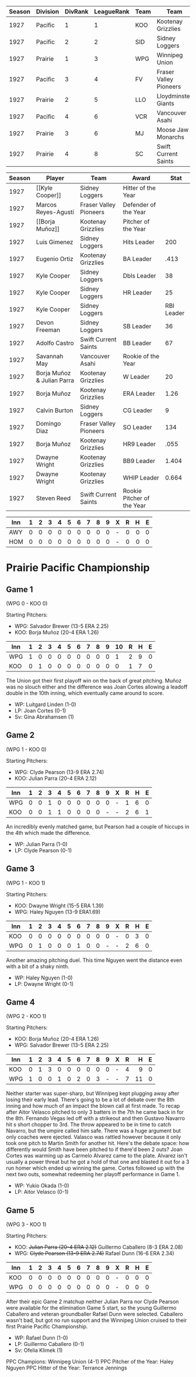 | Season | Division | DivRank | LeagueRank | Team | Team | Rating | GP | W | L | Win% | RS | RA | pW-L | RDiff | Hits | Pennant | Champion |
|------|------|------|------|------|------|------|------|------|------|------|------|------|------|------|------|------|------|
| 1927 | Pacific | 1 | 1 | KOO | Kootenay Grizzlies | 167.1 | 154 | 117 | 37 | 0.7597402597 | 598 | 360 | 0.7168116118 | 238 | 1408 | 1 | 
| 1927 | Pacific | 2 | 2 | SID | Sidney Loggers | 172.8 | 154 | 106 | 48 | 0.6883116883 | 683 | 441 | 0.6900885842 | 242 | 1486 |  | 
| 1927 | Prairie | 1 | 3 | WPG | Winnipeg Union | 152.8 | 154 | 85 | 69 | 0.5519480519 | 519 | 449 | 0.5658974844 | 70 | 1241 | 1 | 1 |
| 1927 | Pacific | 3 | 4 | FV | Fraser Valley Pioneers | 147.3 | 154 | 79 | 75 | 0.512987013 | 480 | 458 | 0.5214513149 | 22 | 1233 |  | 
| 1927 | Prairie | 2 | 5 | LLO | Lloydminster Giants | 146.4 | 154 | 73 | 81 | 0.474025974 | 458 | 515 | 0.4465414035 | -57 | 1251 |  | 
| 1927 | Pacific | 4 | 6 | VCR | Vancouver Asahi | 132.3 | 154 | 55 | 99 | 0.3571428571 | 456 | 591 | 0.3835371745 | -135 | 1180 |  | 
| 1927 | Prairie | 3 | 6 | MJ | Moose Jaw Monarchs | 135.1 | 154 | 55 | 99 | 0.3571428571 | 384 | 555 | 0.3375937527 | -171 | 1174 |  | 
| 1927 | Prairie | 4 | 8 | SC | Swift Current Saints | 127.9 | 154 | 46 | 108 | 0.2987012987 | 364 | 573 | 0.3035754493 | -209 | 1101 |  | 



| Season | Player | Team | Award | Stat |
|--------|--------|------|-------|------|
| 1927 | [[Kyle Cooper]] | Sidney Loggers | Hitter of the Year | |
| 1927 | Marcos Reyes-Agustí | Fraser Valley Pioneers | Defender of the Year | |
| 1927 | [[Borja Muñoz]] | Kootenay Grizzlies | Pitcher of the Year | |
| 1927 | Luis Gimenez | Sidney Loggers | Hits Leader | 200 |
| 1927 | Eugenio Ortiz | Kootenay Grizzlies | BA Leader | .413 |
| 1927 | Kyle Cooper | Sidney Loggers | Dbls Leader | 38 |
| 1927 | Kyle Cooper | Sidney Loggers | HR Leader | 25 |
| 1927 | Kyle Cooper | Sidney Loggers | | RBI Leader | 102 |
| 1927 | Devon Freeman | Sidney Loggers | SB Leader | 36 |
| 1927 | Adolfo Castro | Swift Current Saints | BB Leader | 67 |
| 1927 | Savannah May | Vancouver Asahi | Rookie of the Year | |
| 1927 | Borja Muñoz & Julian Parra | Kootenay Grizzlies | W Leader | 20 |
| 1927 | Borja Muñoz | Kootenay Grizzlies | ERA Leader | 1.26 |
| 1927 | Calvin Burton | Sidney Loggers | CG Leader | 9 |
| 1927 | Domingo Diaz | Fraser Valley Pioneers | SO Leader | 134 |
| 1927 | Borja Muñoz | Kootenay Grizzlies | HR9 Leader | .055 |
| 1927 | Dwayne Wright | Kootenay Grizzlies | BB9 Leader | 1.404 |
| 1927 | Dwayne Wright | Kootenay Grizzlies | WHIP Leader | 0.664 |
| 1927 | Steven Reed | Swift Current Saints | Rookie Pitcher of the Year | |


| Inn | 1 | 2 | 3 | 4 | 5 | 6 | 7 | 8 | 9 | X |  R |  H |  E |
|-----|---|---|---|---|---|---|---|---|---|---|---:|---:|---:|
| AWY | 0 | 0 | 0 | 0 | 0 | 0 | 0 | 0 | 0 | - |  0 |  0 |  0 |
| HOM | 0 | 0 | 0 | 0 | 0 | 0 | 0 | 0 | 0 | - |  0 |  0 |  0 |



# Prairie Pacific Championship

## Game 1 
(WPG 0 - KOO 0)

Starting Pitchers: 
* WPG: Salvador Brewer (13-5 ERA 2.25)
* KOO: Borja Muñoz (20-4 ERA 1.26)

| Inn | 1 | 2 | 3 | 4 | 5 | 6 | 7 | 8 | 9 | 10 | R | H | E |
|-----|---|---|---|---|---|---|---|---|---|---|---|---|---|
| WPG | 1 | 0 | 0 | 0 | 0 | 0 | 0 | 0 | 0 | 1 | 2 | 9 | 0 |
| KOO | 0 | 1 | 0 | 0 | 0 | 0 | 0 | 0 | 0 | 0 | 1 | 7 | 0 |

The Union got their first playoff win on the back of great pitching. Muñoz was no slouch either and the difference was Joan Cortes allowing a leadoff double in the 10th inning, which eventually came around to score.

* WP: Luitgard Linden (1-0)
* LP: Joan Cortes (0-1)
* Sv: Gina Abrahamsen (1)


## Game 2 
(WPG 1 - KOO 0)

Starting Pitchers: 
* WPG: Clyde Pearson (13-9 ERA 2.74)
* KOO: Julian Parra (20-4 ERA 2.12)

| Inn | 1 | 2 | 3 | 4 | 5 | 6 | 7 | 8 | 9 | X | R | H | E |
|-----|---|---|---|---|---|---|---|---|---|---|---|---|---|
| WPG | 0 | 0 | 1 | 0 | 0 | 0 | 0 | 0 | 0 | - | 1 | 6 | 0 |
| KOO | 0 | 0 | 1 | 1 | 0 | 0 | 0 | 0 | - | - | 2 | 6 | 1 |

An incredibly evenly matched game, but Pearson had a couple of hiccups in the 4th which made the difference.

* WP: Julian Parra (1-0)
* LP: Clyde Pearson (0-1)

## Game 3 
(WPG 1 - KOO 1)

Starting Pitchers: 
* KOO: Dwayne Wright (15-5 ERA 1.39)
* WPG: Haley Nguyen (13-9 ERA1.69)

| Inn | 1 | 2 | 3 | 4 | 5 | 6 | 7 | 8 | 9 | X | R | H | E |
|-----|---|---|---|---|---|---|---|---|---|---|---|---|---|
| KOO | 0 | 0 | 0 | 0 | 0 | 0 | 0 | 0 | 0 | - | 0 | 3 | 0 |
| WPG | 0 | 1 | 0 | 0 | 0 | 1 | 0 | 0 | - | - | 2 | 6 | 0 |

Another amazing pitching duel. This time Nguyen went the distance even with a bit of a shaky ninth.

* WP: Haley Nguyen (1-0)
* LP: Dwayne Wright (0-1)

## Game 4 
(WPG 2 - KOO 1)

Starting Pitchers: 
* KOO: Borja Muñoz (20-4 ERA 1.26)
* WPG: Salvador Brewer (13-5 ERA 2.25)

| Inn | 1 | 2 | 3 | 4 | 5 | 6 | 7 | 8 | 9 | X | R |  H | E |
|-----|---|---|---|---|---|---|---|---|---|---|---|---:|---|
| KOO | 0 | 1 | 3 | 0 | 0 | 0 | 0 | 0 | 0 | - | 4 |  9 | 0 |
| WPG | 1 | 0 | 0 | 1 | 0 | 2 | 0 | 3 | - | - | 7 | 11 | 0 |

Neither starter was super-sharp, but Winnipeg kept plugging away after losing their early lead. There's going to be a lot of debate over the 8th inning and how much of an impact the blown call at first made. To recap after Aitor Velasco pitched to only 3 batters in the 7th he came back in for the 8th. Fernando Vegas led off with a strikeout and then Gustavo Navarro hit s short chopper to 3rd. The throw appeared to be in time to catch Navarro, but the umpire called him safe. There was a huge argument but only coaches were ejected. Valasco was rattled however because it only took one pitch to Martin Smith for another hit. Here's the debate space: how differently would Smith have been pitched to if there'd been 2 outs? Joan Cortes was warming up as Carmelo Alvarez came to the plate. Alvarez isn't usually a power threat but he got a hold of that one and blasted it out for a 3 run homer which ended up winning the game. Cortes followed up with the next two outs, somewhat redeeming her playoff performance in Game 1.

* WP: Yukio Okada (1-0)
* LP: Aitor Velasco (0-1)


## Game 5
(WPG 3 - KOO 1)

Starting Pitchers: 
* KOO: ~~Julian Parra (20-4 ERA 2.12)~~ Guillermo Caballero (8-3 ERA 2.08)
* WPG: ~~Clyde Pearson (13-9 ERA 2.74)~~ Rafael Dunn (16-6 ERA 2.34)

| Inn | 1 | 2 | 3 | 4 | 5 | 6 | 7 | 8 | 9 | X | R | H | E |
|-----|---|---|---|---|---|---|---|---|---|---|---|---|---|
| KOO | 0 | 0 | 0 | 0 | 0 | 0 | 0 | 0 | 0 | - | 0 | 0 | 0 |
| WPG | 0 | 0 | 0 | 0 | 0 | 0 | 0 | 0 | 0 | - | 0 | 0 | 0 |

After their epic Game 2 matchup neither Julian Parra nor Clyde Pearson were available for the elimination Game 5 start, so the young Guillermo Caballero and veteran groundballer Rafael Dunn were selected. Caballero wasn't bad, but got no run support and the Winnipeg Union cruised to their first Prairie Pacific Championship. 

* WP: Rafael Dunn (1-0)
* LP: Guillermo Caballero (0-1)
* Sv: Ofelia Klimek (1)

PPC Champions: Winnipeg Union (4-1)
PPC Pitcher of the Year: Haley Nguyen
PPC Hitter of the Year: Terrance Jennings